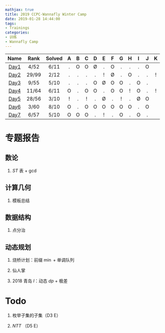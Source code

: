 ```yaml
---
mathjax: true
title: 2019 CCPC-Wannafly Winter Camp
date: 2019-01-28 14:44:00
tags:
- Trainings
categories:
- 训练
- Wannafly Camp
---
```


|                           Name                           |  Rank  | Solved |  A  |  B  |  C  |  D  |  E  |  F  |  G  |  H  |  I  |  J  |  K  |  L  |
| :------------------------------------------------------: | :----: | :----: | :-: | :-: | :-: | :-: | :-: | :-: | :-: | :-: | :-: | :-: | :-: | :-: |
| [Day1](http://xlor.cn/2019/1/wannaflywinter2019D1/) | 4/52  | 6/11 | . | O | O | Ø | . | O | . | . | . | O |   |   |
| [Day2](http://xlor.cn/2019/1/wannaflywinter2019D2/) | 29/99 | 2/12 | . | . | . | . | ! | Ø | . | O | . | . | ! | . |
| [Day3](http://xlor.cn/2019/1/wannaflywinter2019D3/) | 9/55  | 5/10 | . | . | . | O | Ø | O | O | . | O | . |   |   |
| [Day4](http://xlor.cn/2019/1/wannaflywinter2019D4/) | 11/64 | 6/11 | O | . | O | O | . | O | O | ! | O | . | ! |   |
| [Day5](http://xlor.cn/2019/1/wannaflywinter2019D5/) | 28/56 | 3/10 | ! | . | ! | . | Ø | . | ! | . | Ø | O |   |   |
| [Day6](http://xlor.cn/2019/1/wannaflywinter2019D6/) | 3/60  | 8/10 | O | . | O | O | O | O | O | O | . | O |   |   |
| [Day7](http://xlor.cn/2019/1/wannaflywinter2019D7/) | 6/57  | 5/10 | O | O | O | . | ! | . | O | . | O | . |   |   | |

<!--more-->

# 专题报告

## 数论

1. $ST$ 表 + $\gcd$

## 计算几何

1. 模板总结

## 数据结构

1. 点分治

## 动态规划

1. 烧桥计划：前缀 $\min$ + 单调队列

2. 仙人掌

3. 2018 青岛 $I$：动态 $dp$ + 极差

# Todo

1. 枚举子集的子集（D3 E）

2. $NTT$ （D5 E）